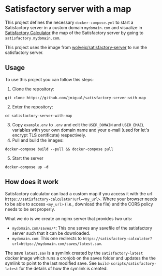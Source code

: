 # Satisfactory server with a map

This project defines the necessary `docker-compose.yml` to start a Satisfactory server in a custom domain `mydomain.com` and visualize in [Satisfactory Calculator](https://satisfactory-calculator.com) the map of the Satisfactory server by going to `satisfactory.mydomain.com`.

This project uses the image from [wolveix/satisfactory-server](https://github.com/wolveix/satisfactory-server) to run the satisfactory server.

## Usage

To use this project you can follow this steps:

1. Clone the repository:

```
git clone https://github.com/jmigual/satisfactory-server-with-map
```
2. Enter the repository:
```
cd satisfactory-server-with-map
```
3. Copy `example.env` to `.env` and edit the `USER_DOMAIN` and `USER_EMAIL` variables with your own domain name and your e-mail (used for let's encrypt TLS certificate) respectively.
4. Pull and build the images:
```
docker-compose build --pull && docker-compose pull
```
5. Start the server
```
docker-compose up -d
```

## How does it work

Satisfactory calculator can load a custom map if you access it with the url `https://satisfactory-calculator?url=<my_url>`. Where your browser needs to be able to access `<my_url>` (i.e., download the file) and the CORS policy needs to be set properly.

What we do is we create an nginx server that provides two urls:
- `mydomain.com/saves/*`: This one serves any savefile of the satisfactory server such that it can be downloaded.
- `mydomain.com`: This one redirects to `https://satisfactory-calculator?url=https://mydomain.com/saves/latest.sav`.

The save `latest.sav` is a symlink created by the `satisfactory-latest` docker image which runs a cronjob on the saves folder and updates the the symlink to point to the last modified save. See `build-scripts/satisfactory-latest` for the details of how the symlink is created. 

